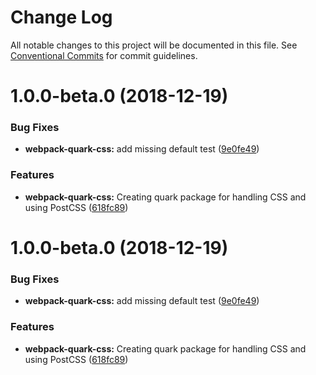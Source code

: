 # Change Log

All notable changes to this project will be documented in this file.
See [Conventional Commits](https://conventionalcommits.org) for commit guidelines.

# 1.0.0-beta.0 (2018-12-19)


### Bug Fixes

* **webpack-quark-css:** add missing default test ([9e0fe49](https://github.com/thc-tools/webpack-react/commit/9e0fe49))


### Features

* **webpack-quark-css:** Creating quark package for handling CSS and using PostCSS ([618fc89](https://github.com/thc-tools/webpack-react/commit/618fc89))





# 1.0.0-beta.0 (2018-12-19)


### Bug Fixes

* **webpack-quark-css:** add missing default test ([9e0fe49](https://github.com/thc-tools/webpack-react/commit/9e0fe49))


### Features

* **webpack-quark-css:** Creating quark package for handling CSS and using PostCSS ([618fc89](https://github.com/thc-tools/webpack-react/commit/618fc89))
